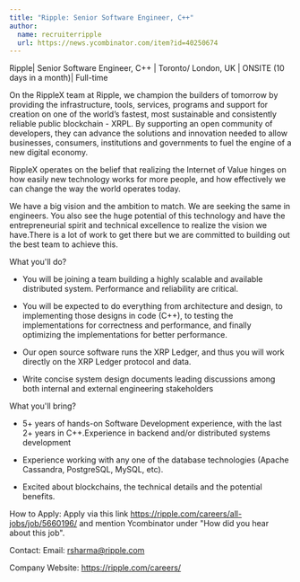 ```yaml
---
title: "Ripple: Senior Software Engineer, C++"
author:
  name: recruiterripple
  url: https://news.ycombinator.com/item?id=40250674
---
```

Ripple| Senior Software Engineer, C++ | Toronto&#x2F; London, UK | ONSITE (10 days in a month)| Full-time

On the RippleX team at Ripple, we champion the builders of tomorrow by providing the infrastructure, tools, services, programs and support for creation on one of the world’s fastest, most sustainable and consistently reliable public blockchain - XRPL. By supporting an open community of developers, they can advance the solutions and innovation needed to allow businesses, consumers, institutions and governments to fuel the engine of a new digital economy.

RippleX operates on the belief that realizing the Internet of Value hinges on how easily new technology works for more people, and how effectively we can change the way the world operates today.

We have a big vision and the ambition to match. We are seeking the same in engineers. You also see the huge potential of this technology and have the entrepreneurial spirit and technical excellence to realize the vision we have.There is a lot of work to get there but we are committed to building out the best team to achieve this.

What you&#x27;ll do?

* You will be joining a team building a highly scalable and available distributed system. Performance and reliability are critical.

* You will be expected to do everything from architecture and design, to implementing those designs in code (C++), to testing the implementations for correctness and performance, and finally optimizing the implementations for better performance.

* Our open source software runs the XRP Ledger, and thus you will work directly on the XRP Ledger protocol and data.

* Write concise system design documents leading discussions among both internal and external engineering stakeholders

What you&#x27;ll bring?

* 5+ years of hands-on Software Development experience, with the last 2+ years in C++.Experience in backend and&#x2F;or distributed systems development

* Experience working with any one of the database technologies (Apache Cassandra, PostgreSQL, MySQL, etc).

* Excited about blockchains, the technical details and the potential benefits.

How to Apply: 
Apply via this link <a href="https:&#x2F;&#x2F;ripple.com&#x2F;careers&#x2F;all-jobs&#x2F;job&#x2F;5660196&#x2F;" rel="nofollow">https:&#x2F;&#x2F;ripple.com&#x2F;careers&#x2F;all-jobs&#x2F;job&#x2F;5660196&#x2F;</a> and mention Ycombinator under &quot;How did you hear about this job&quot;.

Contact: Email: rsharma@ripple.com

Company Website: <a href="https:&#x2F;&#x2F;ripple.com&#x2F;careers&#x2F;" rel="nofollow">https:&#x2F;&#x2F;ripple.com&#x2F;careers&#x2F;</a>
